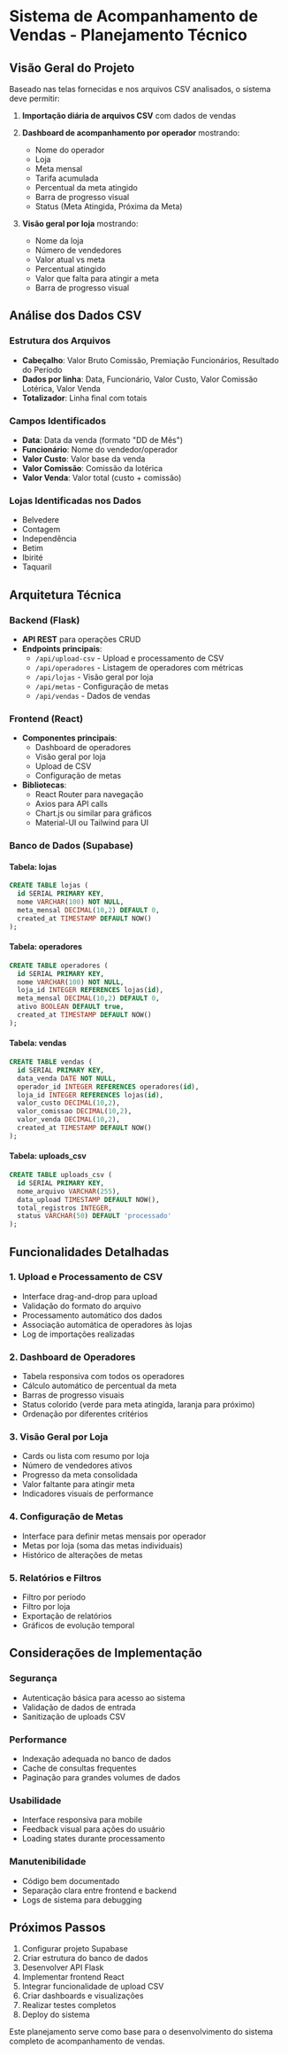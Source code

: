 # Sistema de Acompanhamento de Vendas - Planejamento Técnico

## Visão Geral do Projeto

Baseado nas telas fornecidas e nos arquivos CSV analisados, o sistema deve permitir:

1. **Importação diária de arquivos CSV** com dados de vendas
2. **Dashboard de acompanhamento por operador** mostrando:
   - Nome do operador
   - Loja
   - Meta mensal
   - Tarifa acumulada
   - Percentual da meta atingido
   - Barra de progresso visual
   - Status (Meta Atingida, Próxima da Meta)

3. **Visão geral por loja** mostrando:
   - Nome da loja
   - Número de vendedores
   - Valor atual vs meta
   - Percentual atingido
   - Valor que falta para atingir a meta
   - Barra de progresso visual

## Análise dos Dados CSV

### Estrutura dos Arquivos
- **Cabeçalho**: Valor Bruto Comissão, Premiação Funcionários, Resultado do Período
- **Dados por linha**: Data, Funcionário, Valor Custo, Valor Comissão Lotérica, Valor Venda
- **Totalizador**: Linha final com totais

### Campos Identificados
- **Data**: Data da venda (formato "DD de Mês")
- **Funcionário**: Nome do vendedor/operador
- **Valor Custo**: Valor base da venda
- **Valor Comissão**: Comissão da lotérica
- **Valor Venda**: Valor total (custo + comissão)

### Lojas Identificadas nos Dados
- Belvedere
- Contagem  
- Independência
- Betim
- Ibirité
- Taquaril

## Arquitetura Técnica

### Backend (Flask)
- **API REST** para operações CRUD
- **Endpoints principais**:
  - `/api/upload-csv` - Upload e processamento de CSV
  - `/api/operadores` - Listagem de operadores com métricas
  - `/api/lojas` - Visão geral por loja
  - `/api/metas` - Configuração de metas
  - `/api/vendas` - Dados de vendas

### Frontend (React)
- **Componentes principais**:
  - Dashboard de operadores
  - Visão geral por loja
  - Upload de CSV
  - Configuração de metas
- **Bibliotecas**:
  - React Router para navegação
  - Axios para API calls
  - Chart.js ou similar para gráficos
  - Material-UI ou Tailwind para UI

### Banco de Dados (Supabase)

#### Tabela: lojas
```sql
CREATE TABLE lojas (
  id SERIAL PRIMARY KEY,
  nome VARCHAR(100) NOT NULL,
  meta_mensal DECIMAL(10,2) DEFAULT 0,
  created_at TIMESTAMP DEFAULT NOW()
);
```

#### Tabela: operadores
```sql
CREATE TABLE operadores (
  id SERIAL PRIMARY KEY,
  nome VARCHAR(100) NOT NULL,
  loja_id INTEGER REFERENCES lojas(id),
  meta_mensal DECIMAL(10,2) DEFAULT 0,
  ativo BOOLEAN DEFAULT true,
  created_at TIMESTAMP DEFAULT NOW()
);
```

#### Tabela: vendas
```sql
CREATE TABLE vendas (
  id SERIAL PRIMARY KEY,
  data_venda DATE NOT NULL,
  operador_id INTEGER REFERENCES operadores(id),
  loja_id INTEGER REFERENCES lojas(id),
  valor_custo DECIMAL(10,2),
  valor_comissao DECIMAL(10,2),
  valor_venda DECIMAL(10,2),
  created_at TIMESTAMP DEFAULT NOW()
);
```

#### Tabela: uploads_csv
```sql
CREATE TABLE uploads_csv (
  id SERIAL PRIMARY KEY,
  nome_arquivo VARCHAR(255),
  data_upload TIMESTAMP DEFAULT NOW(),
  total_registros INTEGER,
  status VARCHAR(50) DEFAULT 'processado'
);
```

## Funcionalidades Detalhadas

### 1. Upload e Processamento de CSV
- Interface drag-and-drop para upload
- Validação do formato do arquivo
- Processamento automático dos dados
- Associação automática de operadores às lojas
- Log de importações realizadas

### 2. Dashboard de Operadores
- Tabela responsiva com todos os operadores
- Cálculo automático de percentual da meta
- Barras de progresso visuais
- Status colorido (verde para meta atingida, laranja para próximo)
- Ordenação por diferentes critérios

### 3. Visão Geral por Loja
- Cards ou lista com resumo por loja
- Número de vendedores ativos
- Progresso da meta consolidada
- Valor faltante para atingir meta
- Indicadores visuais de performance

### 4. Configuração de Metas
- Interface para definir metas mensais por operador
- Metas por loja (soma das metas individuais)
- Histórico de alterações de metas

### 5. Relatórios e Filtros
- Filtro por período
- Filtro por loja
- Exportação de relatórios
- Gráficos de evolução temporal

## Considerações de Implementação

### Segurança
- Autenticação básica para acesso ao sistema
- Validação de dados de entrada
- Sanitização de uploads CSV

### Performance
- Indexação adequada no banco de dados
- Cache de consultas frequentes
- Paginação para grandes volumes de dados

### Usabilidade
- Interface responsiva para mobile
- Feedback visual para ações do usuário
- Loading states durante processamento

### Manutenibilidade
- Código bem documentado
- Separação clara entre frontend e backend
- Logs de sistema para debugging

## Próximos Passos

1. Configurar projeto Supabase
2. Criar estrutura do banco de dados
3. Desenvolver API Flask
4. Implementar frontend React
5. Integrar funcionalidade de upload CSV
6. Criar dashboards e visualizações
7. Realizar testes completos
8. Deploy do sistema

Este planejamento serve como base para o desenvolvimento do sistema completo de acompanhamento de vendas.

